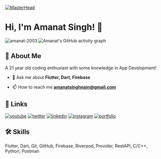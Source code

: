 [![MasterHead](https://developers.giphy.com/branch/master/static/api-512d36c09662682717108a38bbb5c57d.gif)](https://rishavchanda.io)
# Hi, I'm Amanat Singh! 👋

![Amanat's GitHub activity graph](https://github-readme-stats.vercel.app/api?username=amanat-2003&show_icons=true&theme=react)
<img align="left" src="https://github-readme-streak-stats.herokuapp.com/?user=amanat-2003&&theme=tokyonight" alt="amanat-2003" />

## 🚀 About Me
A 21 year old coding enthusiast with some knowledge in App Development!
<!-- <img align="right" alt="Coding" width="400" src="https://cdn.dribbble.com/users/1162077/screenshots/3848914/programmer.gif"> -->

- 💬 Ask me about **Flutter, Dart, Firebase**

- 📫 How to reach me **amanatsinghnain@gmail.com**

## 🔗 Links
[![youtube](https://img.shields.io/badge/youtube-ff0000?style=for-the-badge&logo=youtube&logoColor=white)](https://www.youtube.com/channel/UCkf15Bphil6azI0qVsQThMw)
[![twitter](https://img.shields.io/badge/x-fff?style=for-the-badge&logo=x&logoColor=black)](https://x.com/AmanatSinghPU)
[![linkedin](https://img.shields.io/badge/linkedin-0A66C2?style=for-the-badge&logo=linkedin&logoColor=white)](https://www.linkedin.com/in/amanat-coder/)
[![instagram](https://img.shields.io/badge/instagram-1DA1F2?style=for-the-badge&logo=instagram&logoColor=white)](https://www.instagram.com/amanatsinghnain/)
[![portfolio](https://img.shields.io/badge/my_portfolio-000?style=for-the-badge&logo=ko-fi&logoColor=white)](https://amanatsingh.tech)

## 🛠 Skills
Flutter, Dart, Git, GitHub, Firebase, Riverpod, Provider, RestAPI, C/C++, Python, Postman


